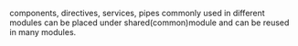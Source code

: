 components, directives, services, pipes commonly used in different modules can be placed under shared(common)module and can be reused in many modules. 
